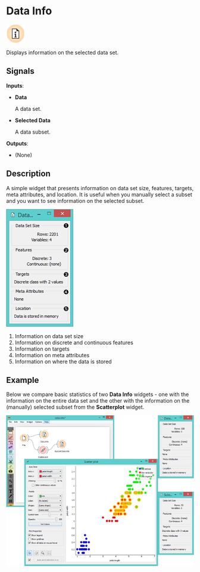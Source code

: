 Data Info
=========

![image](icons/data-info.png)

Displays information on the selected data set.

Signals
-------

**Inputs**:

- **Data**

  A data set.

- **Selected Data**

  A data subset.

**Outputs**:

- (None)

Description
-----------

A simple widget that presents information on data set size, features, targets, meta attributes, and location. It is useful when you manually select a subset and you want to see information on the selected subset.

![image](images/data-info4-stamped.png)

1. Information on data set size
2. Information on discrete and continuous features
3. Information on targets
4. Information on meta attributes
5. Information on where the data is stored

Example
-------

Below we compare basic statistics of two **Data Info** widgets - one with the information on the entire data set and the other with the information on the (manually) selected subset from the **Scatterplot** widget.

<img src="images/data-info-example1.png" alt="image" width="600">
